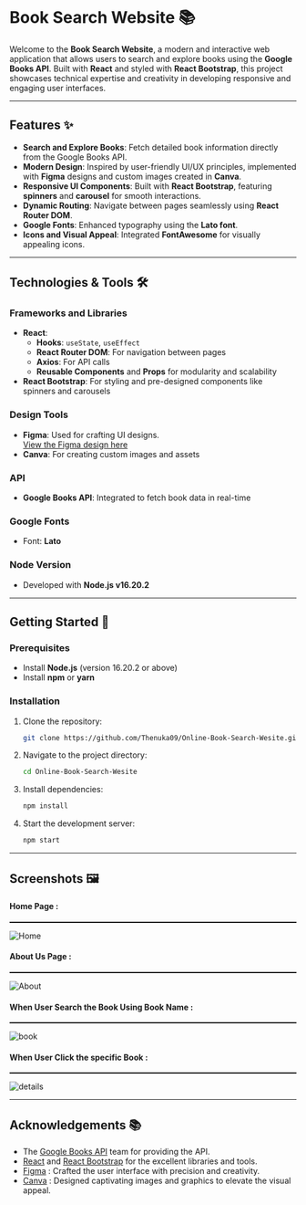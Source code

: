 # Book Search Website 📚

Welcome to the **Book Search Website**, a modern and interactive web application that allows users to search and explore books using the **Google Books API**. Built with **React** and styled with **React Bootstrap**, this project showcases technical expertise and creativity in developing responsive and engaging user interfaces.

---

## Features ✨

- **Search and Explore Books**: Fetch detailed book information directly from the Google Books API.
- **Modern Design**: Inspired by user-friendly UI/UX principles, implemented with **Figma** designs and custom images created in **Canva**.
- **Responsive UI Components**: Built with **React Bootstrap**, featuring **spinners** and **carousel** for smooth interactions.
- **Dynamic Routing**: Navigate between pages seamlessly using **React Router DOM**.
- **Google Fonts**: Enhanced typography using the **Lato font**.
- **Icons and Visual Appeal**: Integrated **FontAwesome** for visually appealing icons.

---

## Technologies & Tools 🛠️

### **Frameworks and Libraries**
- **React**:
  - **Hooks**: `useState`, `useEffect`
  - **React Router DOM**: For navigation between pages
  - **Axios**: For API calls
  - **Reusable Components** and **Props** for modularity and scalability
- **React Bootstrap**: For styling and pre-designed components like spinners and carousels

### **Design Tools**
- **Figma**: Used for crafting UI designs.  
  [View the Figma design here](https://www.figma.com/design/b3QrCAA1iAQ0EHTAUilGmH/Book-Details-Retrieve-Website?node-id=5-2&t=jCbECF0pWNgOy0eK-1)
- **Canva**: For creating custom images and assets

### **API**
- **Google Books API**: Integrated to fetch book data in real-time

### **Google Fonts**
- Font: **Lato**

### **Node Version**
- Developed with **Node.js v16.20.2**

---

## Getting Started 🚀

### Prerequisites
- Install **Node.js** (version 16.20.2 or above)
- Install **npm** or **yarn**

### Installation
1. Clone the repository:  
   ```bash
   git clone https://github.com/Thenuka09/Online-Book-Search-Wesite.git

2. Navigate to the project directory:  
   ```bash
   cd Online-Book-Search-Wesite

3. Install dependencies:
   ```bash
   npm install

4. Start the development server:
   ```bash
   npm start

---

## Screenshots 🖼️

#### Home Page :
<hr style="border-top: 1px solid #000000;">

![Home](https://github.com/user-attachments/assets/acccdf47-027f-4d4c-87f9-c93c46cceace)

#### About Us Page :
<hr style="border-top: 1px solid #000000;">

![About](https://github.com/user-attachments/assets/af7b4b93-3617-48c4-bd87-d548ee0364ab)

#### When User Search the Book Using Book Name :
<hr style="border-top: 1px solid #000000;">

![book](https://github.com/user-attachments/assets/9baeec4c-17af-42c2-85d6-459f910c05ca)

#### When User Click the specific Book :
<hr style="border-top: 1px solid #000000;">

![details](https://github.com/user-attachments/assets/27ff8800-5b1a-4b18-9a4d-ebed178f51ca)

---

## Acknowledgements 📚

- The [Google Books API](https://developers.google.com/books) team for providing the API.
- [React](https://react.dev/) and [React Bootstrap](https://react-bootstrap.netlify.app/) for the excellent libraries and tools.
- [Figma](https://www.figma.com) : Crafted the user interface with precision and creativity.
- [Canva](https://www.canva.com/) : Designed captivating images and graphics to elevate the visual appeal.
